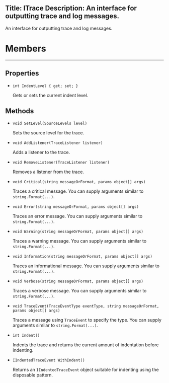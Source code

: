 Title: ITrace
Description: An interface for outputting trace and log messages.
---
An interface for outputting trace and log messages.

# Members
---

## Properties

  - `int IndentLevel { get; set; }`
  
    Gets or sets the current indent level.
  
## Methods

  - `void SetLevel(SourceLevels level)`
  
    Sets the source level for the trace.
  
  - `void AddListener(TraceListener listener)`
  
    Adds a listener to the trace.
  
  - `void RemoveListener(TraceListener listener)`
  
    Removes a listener from the trace.
  
  - `void Critical(string messageOrFormat, params object[] args)`
  
    Traces a critical message. You can supply arguments similar to `string.Format(...)`.
  
  - `void Error(string messageOrFormat, params object[] args)`
  
    Traces an error message. You can supply arguments similar to `string.Format(...)`.
  
  - `void Warning(string messageOrFormat, params object[] args)`
  
    Traces a warning message. You can supply arguments similar to `string.Format(...)`.
  
  - `void Information(string messageOrFormat, params object[] args)`
  
    Traces an informational message. You can supply arguments similar to `string.Format(...)`.
  
  - `void Verbose(string messageOrFormat, params object[] args)`
  
    Traces a verbose message. You can supply arguments similar to `string.Format(...)`.
  
  - `void TraceEvent(TraceEventType eventType, string messageOrFormat, params object[] args)`
  
    Traces a message using `TraceEvent` to specify the type. You can supply arguments similar to `string.Format(...)`.
    
  - `int Indent()`
  
    Indents the trace and returns the current amount of indentation before indenting.
    
  - `IIndentedTraceEvent WithIndent()`
  
    Returns an `IIndentedTraceEvent` object suitable for indenting using the disposable pattern.